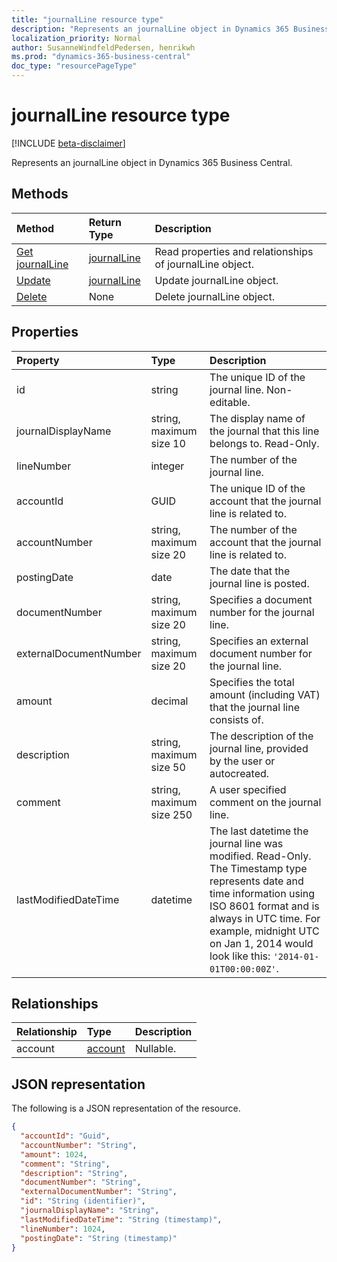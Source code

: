 ```yaml
---
title: "journalLine resource type"
description: "Represents an journalLine object in Dynamics 365 Business Central."
localization_priority: Normal
author: SusanneWindfeldPedersen, henrikwh
ms.prod: "dynamics-365-business-central"
doc_type: "resourcePageType"
---
```


# journalLine resource type

[!INCLUDE [beta-disclaimer](../../includes/beta-disclaimer.md)]

Represents an journalLine object in Dynamics 365 Business Central.

## Methods

| Method       | Return Type | Description |
|:-------------|:------------|:------------|
| [Get journalLine](../api/dynamics-journalline-get.md) | [journalLine](dynamics-journalline.md) | Read properties and relationships of journalLine object. |
| [Update](../api/dynamics-journalline-update.md) | [journalLine](dynamics-journalline.md) | Update journalLine object. |
| [Delete](../api/dynamics-journalline-delete.md) | None | Delete journalLine object. |

## Properties

| Property     | Type        | Description |
|:-------------|:------------|:------------|
|id                    |string                    |The unique ID of the journal line. Non-editable.                   |
|journalDisplayName    |string, maximum size 10 |The display name of the journal that this line belongs to. Read-Only.|
|lineNumber            |integer                 |The number of the journal line.                                    |
|accountId             |GUID                    |The unique ID of the account that the journal line is related to.  |
|accountNumber         |string, maximum size 20 |The number of the account that the journal line is related to.     |
|postingDate           |date                    |The date that the journal line is posted.                          |
|documentNumber        |string, maximum size 20 |Specifies a document number for the journal line.                  |
|externalDocumentNumber|string, maximum size 20 |Specifies an external document number for the journal line.        |
|amount                |decimal                 |Specifies the total amount (including VAT) that the journal line consists of.|
|description           |string, maximum size 50 |The description of the journal line, provided by the user or autocreated.|
|comment               |string, maximum size 250|A user specified comment on the journal line.                      |
|lastModifiedDateTime  |datetime                |The last datetime the journal line was modified. Read-Only. The Timestamp type represents date and time information using ISO 8601 format and is always in UTC time. For example, midnight UTC on Jan 1, 2014 would look like this: `'2014-01-01T00:00:00Z'`. |


## Relationships

| Relationship | Type        | Description |
|:-------------|:------------|:------------|
|account|[account](dynamics-account.md)| Nullable.|

## JSON representation

The following is a JSON representation of the resource.

<!-- {
  "blockType": "resource",
  "optionalProperties": [

  ],
  "@odata.type": "microsoft.graph.journalLine",
  "baseType": "",
  "keyProperty": "id"
}-->

```json
{
  "accountId": "Guid",
  "accountNumber": "String",
  "amount": 1024,
  "comment": "String",
  "description": "String",
  "documentNumber": "String",
  "externalDocumentNumber": "String",
  "id": "String (identifier)",
  "journalDisplayName": "String",
  "lastModifiedDateTime": "String (timestamp)",
  "lineNumber": 1024,
  "postingDate": "String (timestamp)"
}
```

<!-- uuid: 16cd6b66-4b1a-43a1-adaf-3a886856ed98
2019-02-04 14:57:30 UTC -->
<!-- {
  "type": "#page.annotation",
  "description": "journalLine resource",
  "keywords": "",
  "section": "documentation",
  "tocPath": ""
}-->